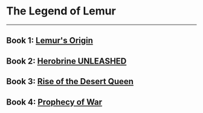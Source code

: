 # The Legend of Lemur
---
## Book 1: [Lemur's Origin](https://lemurkolachnik.github.io/Legend-of-Lemur/pages/book_1) 
## Book 2: [Herobrine UNLEASHED](https://lemurkolachnik.github.io/Legend-of-Lemur/pages/book_2)
## Book 3: [Rise of the Desert Queen](https://lemurkolachnik.github.io/Legend-of-Lemur/pages/book_3)
## Book 4: [Prophecy of War](https://lemurkolachnik.github.io/Legend-of-Lemur/pages/book_4)
